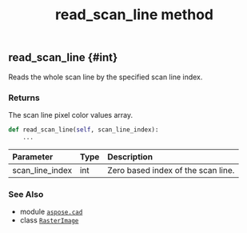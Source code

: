 ﻿---
title: read_scan_line method
second_title: Aspose.CAD for Python via .NET API References
description: 
type: docs
weight: 290
url: /python-net/aspose.cad/rasterimage/read_scan_line/
is_root: false
---

## read_scan_line {#int}

Reads the whole scan line by the specified scan line index.


### Returns 


The scan line pixel color values array.


```python
def read_scan_line(self, scan_line_index):
    ...
```


| Parameter | Type | Description |
| :- | :- | :- |
| scan_line_index | int | Zero based index of the scan line. |



### See Also
* module [`aspose.cad`](../../)
* class [`RasterImage`](/cad/python-net/aspose.cad/rasterimage)
